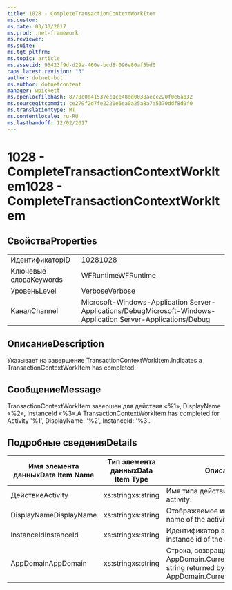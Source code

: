 ```yaml
---
title: 1028 - CompleteTransactionContextWorkItem
ms.custom: 
ms.date: 03/30/2017
ms.prod: .net-framework
ms.reviewer: 
ms.suite: 
ms.tgt_pltfrm: 
ms.topic: article
ms.assetid: 95423f9d-d29a-460e-bcd8-096e80af5bd0
caps.latest.revision: "3"
author: dotnet-bot
ms.author: dotnetcontent
manager: wpickett
ms.openlocfilehash: 8770c0d41537ec1ce48dd0038aecc220f0e6ab32
ms.sourcegitcommit: ce279f2d7fe2220e6ea0a25a8a7a5370ddf8d9f0
ms.translationtype: MT
ms.contentlocale: ru-RU
ms.lasthandoff: 12/02/2017
---
```

# <a name="1028---completetransactioncontextworkitem"></a><span data-ttu-id="d1599-102">1028 - CompleteTransactionContextWorkItem</span><span class="sxs-lookup"><span data-stu-id="d1599-102">1028 - CompleteTransactionContextWorkItem</span></span>
## <a name="properties"></a><span data-ttu-id="d1599-103">Свойства</span><span class="sxs-lookup"><span data-stu-id="d1599-103">Properties</span></span>  
  
|||  
|-|-|  
|<span data-ttu-id="d1599-104">Идентификатор</span><span class="sxs-lookup"><span data-stu-id="d1599-104">ID</span></span>|<span data-ttu-id="d1599-105">1028</span><span class="sxs-lookup"><span data-stu-id="d1599-105">1028</span></span>|  
|<span data-ttu-id="d1599-106">Ключевые слова</span><span class="sxs-lookup"><span data-stu-id="d1599-106">Keywords</span></span>|<span data-ttu-id="d1599-107">WFRuntime</span><span class="sxs-lookup"><span data-stu-id="d1599-107">WFRuntime</span></span>|  
|<span data-ttu-id="d1599-108">Уровень</span><span class="sxs-lookup"><span data-stu-id="d1599-108">Level</span></span>|<span data-ttu-id="d1599-109">Verbose</span><span class="sxs-lookup"><span data-stu-id="d1599-109">Verbose</span></span>|  
|<span data-ttu-id="d1599-110">Канал</span><span class="sxs-lookup"><span data-stu-id="d1599-110">Channel</span></span>|<span data-ttu-id="d1599-111">Microsoft-Windows-Application Server-Applications/Debug</span><span class="sxs-lookup"><span data-stu-id="d1599-111">Microsoft-Windows-Application Server-Applications/Debug</span></span>|  
  
## <a name="description"></a><span data-ttu-id="d1599-112">Описание</span><span class="sxs-lookup"><span data-stu-id="d1599-112">Description</span></span>  
 <span data-ttu-id="d1599-113">Указывает на завершение TransactionContextWorkItem.</span><span class="sxs-lookup"><span data-stu-id="d1599-113">Indicates a TransactionContextWorkItem has completed.</span></span>  
  
## <a name="message"></a><span data-ttu-id="d1599-114">Сообщение</span><span class="sxs-lookup"><span data-stu-id="d1599-114">Message</span></span>  
 <span data-ttu-id="d1599-115">TransactionContextWorkItem завершен для действия «%1», DisplayName «%2», InstanceId «%3».</span><span class="sxs-lookup"><span data-stu-id="d1599-115">A TransactionContextWorkItem has completed for Activity '%1', DisplayName: '%2', InstanceId: '%3'.</span></span>  
  
## <a name="details"></a><span data-ttu-id="d1599-116">Подробные сведения</span><span class="sxs-lookup"><span data-stu-id="d1599-116">Details</span></span>  
  
|<span data-ttu-id="d1599-117">Имя элемента данных</span><span class="sxs-lookup"><span data-stu-id="d1599-117">Data Item Name</span></span>|<span data-ttu-id="d1599-118">Тип элемента данных</span><span class="sxs-lookup"><span data-stu-id="d1599-118">Data Item Type</span></span>|<span data-ttu-id="d1599-119">Описание</span><span class="sxs-lookup"><span data-stu-id="d1599-119">Description</span></span>|  
|--------------------|--------------------|-----------------|  
|<span data-ttu-id="d1599-120">Действие</span><span class="sxs-lookup"><span data-stu-id="d1599-120">Activity</span></span>|<span data-ttu-id="d1599-121">xs:string</span><span class="sxs-lookup"><span data-stu-id="d1599-121">xs:string</span></span>|<span data-ttu-id="d1599-122">Имя типа действия.</span><span class="sxs-lookup"><span data-stu-id="d1599-122">The type name of the activity.</span></span>|  
|<span data-ttu-id="d1599-123">DisplayName</span><span class="sxs-lookup"><span data-stu-id="d1599-123">DisplayName</span></span>|<span data-ttu-id="d1599-124">xs:string</span><span class="sxs-lookup"><span data-stu-id="d1599-124">xs:string</span></span>|<span data-ttu-id="d1599-125">Отображаемое имя действия.</span><span class="sxs-lookup"><span data-stu-id="d1599-125">The display name of the activity.</span></span>|  
|<span data-ttu-id="d1599-126">InstanceId</span><span class="sxs-lookup"><span data-stu-id="d1599-126">InstanceId</span></span>|<span data-ttu-id="d1599-127">xs:string</span><span class="sxs-lookup"><span data-stu-id="d1599-127">xs:string</span></span>|<span data-ttu-id="d1599-128">Идентификатор экземпляра действия.</span><span class="sxs-lookup"><span data-stu-id="d1599-128">The instance id of the activity.</span></span>|  
|<span data-ttu-id="d1599-129">AppDomain</span><span class="sxs-lookup"><span data-stu-id="d1599-129">AppDomain</span></span>|<span data-ttu-id="d1599-130">xs:string</span><span class="sxs-lookup"><span data-stu-id="d1599-130">xs:string</span></span>|<span data-ttu-id="d1599-131">Строка, возвращаемая AppDomain.CurrentDomain.FriendlyName.</span><span class="sxs-lookup"><span data-stu-id="d1599-131">The string returned by AppDomain.CurrentDomain.FriendlyName.</span></span>|
